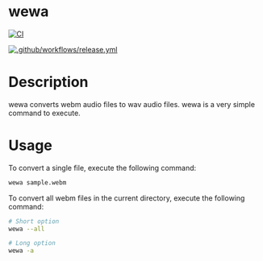 # wewa

[![CI](https://github.com/oshanQQ/wewa/actions/workflows/ci.yml/badge.svg)](https://github.com/oshanQQ/wewa/actions/workflows/ci.yml)

[![.github/workflows/release.yml](https://github.com/oshanQQ/wewa/actions/workflows/release.yml/badge.svg)](https://github.com/oshanQQ/wewa/actions/workflows/release.yml)

# Description

wewa converts webm audio files to wav audio files. wewa is a very simple command to execute.

# Usage

To convert a single file, execute the following command:

```bash
wewa sample.webm
```

To convert all webm files in the current directory, execute the following command:

```bash
# Short option
wewa --all

# Long option
wewa -a
```
